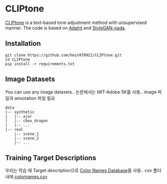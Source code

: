 # CLIPtone
[CLIPtone](https://hmin970922.github.io/CLIPtone/) is a text-based tone adjustment method with unsupervised manner.
The code is based on [AdaInt](https://github.com/ImCharlesY/AdaInt) and [StyleGAN-nada](https://github.com/rinongal/StyleGAN-nada).



## Installation
```
git clone https://github.com/hmin970922/CLIPtone.git
cd CLIPtone
pip install -r requirements.txt
```

## Image Datasets
You can use any image datasets..
논문에서는 MIT-Adobe 5K를 사용..
image 파일과 annotation 파일 필요
```
data
|-- synthetic
|   |-- ajar
|   |-- cbox_dragon
|   |-- ...
|-- real
    |-- scene_1
    |-- scene_2
    |-- ...
```

## Training Target Descriptions
우리는 학습 때 Target description으로 [Color Names Database](https://github.com/meodai/color-names)를 사용..
csv 폴더 내에 [colornames.csv](https://github.com/meodai/color-names/blob/master/src/colornames.csv)


